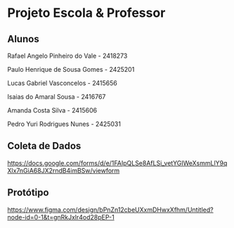 # Projeto Escola & Professor

## Alunos

Rafael Angelo Pinheiro do Vale - 2418273

Paulo Henrique de Sousa Gomes - 2425201

Lucas Gabriel Vasconcelos - 2415656

Isaias do Amaral Sousa - 2416767

Amanda Costa Silva - 2415606

Pedro Yuri Rodrigues Nunes - 2425031

## Coleta de Dados

https://docs.google.com/forms/d/e/1FAIpQLSe8AfLSi_vetYGIWeXsmmLlY9qXlx7nGiA68JX2rndB4imBSw/viewform

## Protótipo

https://www.figma.com/design/bPnZn12cbeUXxmDHwxXfhm/Untitled?node-id=0-1&t=gnRkJxlr4od28pEP-1
